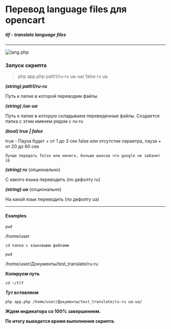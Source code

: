 # Перевод language files для opencart

##### tlf - translate language files

---
![lang php](https://img.shields.io/badge/-PHP-blue)


### Запуск скрипта

> php app.php path1/ru-ru ua-ua/ false ru ua

***(string) path1/ru-ru***

Путь к папке в которой переводим файлы

***(string) /ua-ua***

Путь к папке в которую складываем переведенные файлы.
Создается папка с этим именем рядом с ru-ru

***(bool) true | false***

true - Пауза будет + от 1 до 3 сек 
false или отсутстие параетра, пауза + от 20 до 60 сек

`Лучше передать false или ничего, больше шансов что google не забанит ip`

***(string) ru*** (опционально)

С какого языка переводить (по дефолту ru)

***(string) ua*** (опционально)

На какой язык переводить (по дефолту ua)

---
#### Examples

``pwd``

/home/user

``cd папка с языковыми файлами``

``pwd``

/home/user/Документы/test_translate/ru-ru

***Копируем путь***

``cd ~/tlf``

***Тут вставляем***

``php app.php /home/user/Документы/test_translate/ru-ru ua-ua/``

**Ждем индикатора со 100% завершением.**

**По итогу выведется время выполнения скрипта.**
